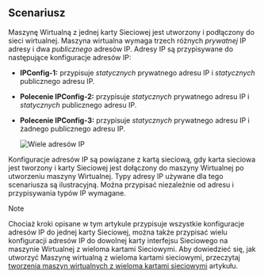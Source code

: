 ## <a name="scenario"></a>Scenariusz
Maszynę Wirtualną z jednej karty Sieciowej jest utworzony i podłączony do sieci wirtualnej. Maszyna wirtualna wymaga trzech różnych *prywatnej* IP adresy i dwa *publicznego* adresów IP. Adresy IP są przypisywane do następujące konfiguracje adresów IP:

* **IPConfig-1:** przypisuje *statycznych* prywatnego adresu IP i *statycznych* publicznego adresu IP.
* **Polecenie IPConfig-2:** przypisuje *statycznych* prywatnego adresu IP i *statycznych* publicznego adresu IP.
* **Polecenie IPConfig-3:** przypisuje *statycznych* prywatnego adresu IP i żadnego publicznego adresu IP.
  
    ![Wiele adresów IP](./media/virtual-network-multiple-ip-addresses-scenario/multiple-ipconfigs.png)

Konfiguracje adresów IP są powiązane z kartą sieciową, gdy karta sieciowa jest tworzony i karty Sieciowej jest dołączony do maszyny Wirtualnej po utworzeniu maszyny Wirtualnej. Typy adresy IP używane dla tego scenariusza są ilustracyjną. Można przypisać niezależnie od adresu i przypisywania typów IP wymagane.

> [!NOTE]
> Chociaż kroki opisane w tym artykule przypisuje wszystkie konfiguracje adresów IP do jednej karty Sieciowej, można także przypisać wielu konfiguracji adresów IP do dowolnej karty interfejsu Sieciowego na maszynie Wirtualnej z wieloma kartami Sieciowymi. Aby dowiedzieć się, jak utworzyć Maszynę wirtualną z wieloma kartami sieciowymi, przeczytaj [tworzenia maszyn wirtualnych z wieloma kartami sieciowymi](../articles/virtual-machines/windows/multiple-nics.md) artykułu.